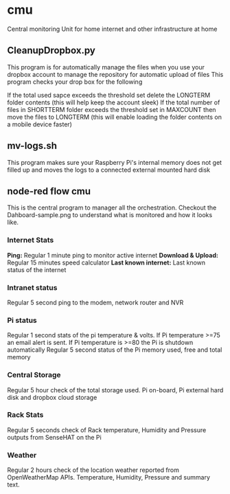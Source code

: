 # cmu
Central monitoring Unit for home internet and other infrastructure at home

## CleanupDropbox.py

This program is for automatically manage the files when you use your dropbox account to manage the repository for automatic upload of files This program checks your drop box for the following

If the total used sapce exceeds the threshold set delete the LONGTERM folder contents (this will help keep the account sleek)
If the total number of files in SHORTTERM folder exceeds the threshold set in MAXCOUNT then move the files to LONGTERM (this will enable loading the folder contents on a mobile device faster)

## mv-logs.sh
This program makes sure your Raspberry Pi's internal memory does not get
filled up and moves the logs to a connected external mounted hard disk

## node-red flow cmu
This is the central program to manager all the orchestration. Checkout the Dahboard-sample.png
to understand what is monitored and how it looks like.
### Internet Stats
**Ping:** Regular 1 minute ping to monitor active internet
**Download & Upload:** Regular 15 minutes speed calculator
**Last known internet:** Last known status of the internet

### Intranet status
Regular 5 second ping to the modem, network router and NVR

### Pi status
Regular 1 second stats of the pi temperature & volts. If Pi temperature >=75 an email alert is sent. If Pi temperature is >=80 the Pi is shutdown automatically
Regular 5 second status of the Pi memory used, free and total memory

### Central Storage
Regular 5 hour check of the total storage used. Pi on-board, Pi external hard disk and dropbox cloud storage

### Rack Stats
Regular 5 seconds check of Rack temperature, Humidity and Pressure outputs from SenseHAT on the Pi

### Weather
Regular 2 hours check of the location weather reported from OpenWeatherMap APIs. Temperature, Humidity, Pressure and summary text.
